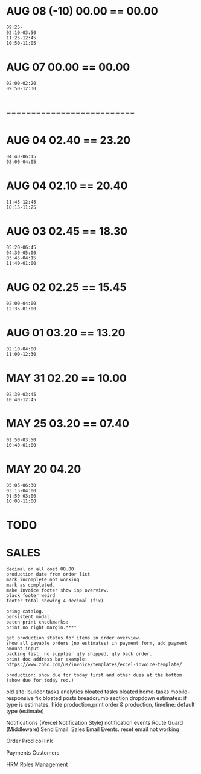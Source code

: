 
# AUG 08  (-10)  00.00   == 00.00
    09:25-
    02:10-03:50
    11:25-12:45
    10:50-11:05
# AUG 07    00.00   == 00.00
    02:00-02:20
    09:50-12:30
# -------------------------- 
# AUG 04    02.40   == 23.20
    04:40-06:15
    03:00-04:05
# AUG 04    02.10   == 20.40
    11:45-12:45
    10:15-11:25
# AUG 03    02.45   == 18.30
    05:20-06:45
    04:30-05:00
    03:45-04:15
    11:40-01:00
# AUG 02    02.25   == 15.45
    02:00-04:00
    12:35-01:00
# AUG 01    03.20   == 13.20
    02:10-04:00
    11:00-12:30
# MAY 31    02.20   == 10.00
    02:30-03:45
    10:40-12:45
# MAY 25    03.20   == 07.40
    02:50-03:50
    10:40-01:00
# MAY 20    04.20
    05:05-06:30
    03:15-04:00
    01:50-03:00
    10:00-11:00

# TODO

# SALES
    decimal on all cost 00.00
    production date from order list
    mark incomplete not working
    mark as completed.
    make invoice footer show inp overview.
    black footer weird
    footer total showing 4 decimal (fix)
<!-- save & close having /undefined. -->
    bring catalog.
    persistent modal.
    batch print checkmarks:
    print no right margin.****
<!-- rate not printing. -->
    get production status for items in order overview.
    show all payable orders (no estimates) in payment form, add payment amount input
    packing list: no supplier qty shipped, qty back order.
    print doc address bar example: https://www.zoho.com/us/invoice/templates/excel-invoice-template/

    production: show due for today first and other dues at the bottom (show due for today red.)


old site: builder tasks
analytics
bloated tasks
bloated home-tasks
mobile-responsive
fix bloated posts
breadcrumb section dropdown
estimates: if type is estimates, hide production,print order & production,
    timeline: default type (estimate)
<!-- DI COMPONENT (COMBO BOX) -->
<!-- AFTER TAX SAME TOTAL IN FOOTER -->
<!-- ADDRESS COLUMN IN SALES -->
<!-- Login Redirect -->
Notifications (Vercel Notification Style)
    notification events
Route Guard (Middleware)
Send Email.
Sales Email Events.
reset email not working
<!-- Checkmark Flicker -->
Order Prod col link
<!-- Table Pagination Info 1-20 of 1,000 -->
Payments
Customers


HRM
Roles Management
